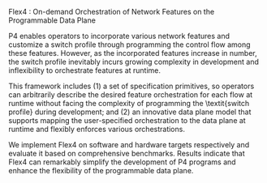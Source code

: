 Flex4 : On-demand Orchestration of Network Features on the Programmable Data Plane


P4 enables operators to incorporate various network features and customize a switch profile through programming the control flow among these features.
However, as the incorporated features increase in number, the switch profile inevitably incurs growing complexity in development and inflexibility to orchestrate features at runtime.

This framework includes (1) a set of specification primitives, so operators can arbitrarily describe the desired feature orchestration for each flow at runtime without facing the complexity of programming the \textit{switch profile} during development; and (2) an innovative data plane model that supports mapping the user-specified orchestration to the data plane at runtime and flexibly enforces various orchestrations.


We implement Flex4 on software and hardware targets respectively and evaluate it based on comprehensive benchmarks. Results indicate that Flex4 can remarkably simplify the development of P4 programs and enhance the flexibility of the programmable data plane.
